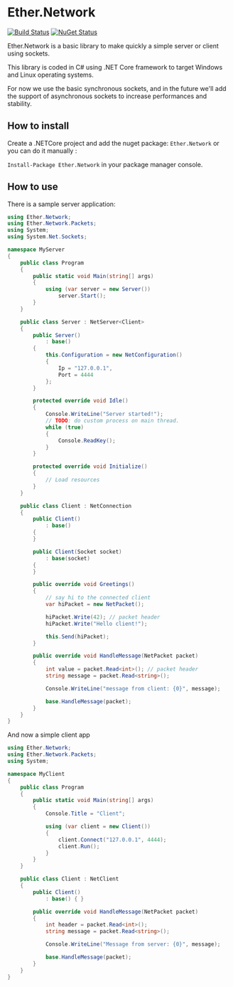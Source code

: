 # Ether.Network 

[![Build Status](https://travis-ci.org/Eastrall/Ether.Network.svg?branch=master)](https://travis-ci.org/Eastrall/Ether.Network)
[![NuGet Status](https://img.shields.io/nuget/v/Ether.Network.svg)](https://www.nuget.org/packages/Ether.Network/)

Ether.Network is a basic library to make quickly a simple server or client using sockets.

This library is coded in C# using .NET Core framework to target Windows and Linux operating systems.

For now we use the basic synchronous sockets, and in the future we'll add the support of asynchronous sockets to increase performances and stability.

## How to install

Create a .NETCore project and add the nuget package: `Ether.Network` or you can do it manually :

`Install-Package Ether.Network` in your package manager console.

## How to use

There is a sample server application:

```c#
using Ether.Network;
using Ether.Network.Packets;
using System;
using System.Net.Sockets;

namespace MyServer
{
    public class Program
    {
        public static void Main(string[] args)
        {
            using (var server = new Server())
                server.Start();
        }
    }

    public class Server : NetServer<Client>
    {
        public Server()
            : base()
        {
            this.Configuration = new NetConfiguration()
            {
                Ip = "127.0.0.1",
                Port = 4444
            };
        }

        protected override void Idle()
        {
            Console.WriteLine("Server started!");
            // TODO: do custom process on main thread.
            while (true)
            {
                Console.ReadKey();
            }
        }

        protected override void Initialize()
        {
            // Load resources
        }
    }

    public class Client : NetConnection
    {
        public Client()
            : base()
        {
        }

        public Client(Socket socket)
            : base(socket)
        {
        }

        public override void Greetings()
        {
            // say hi to the connected client
            var hiPacket = new NetPacket();

            hiPacket.Write(42); // packet header
            hiPacket.Write("Hello client!");

            this.Send(hiPacket);
        }

        public override void HandleMessage(NetPacket packet)
        {
            int value = packet.Read<int>(); // packet header
            string message = packet.Read<string>();

            Console.WriteLine("message from client: {0}", message);

            base.HandleMessage(packet);
        }
    }
}
```

And now a simple client app

```c#
using Ether.Network;
using Ether.Network.Packets;
using System;

namespace MyClient
{
    public class Program
    {
        public static void Main(string[] args)
        {
            Console.Title = "Client";

            using (var client = new Client())
            {
                client.Connect("127.0.0.1", 4444);
                client.Run();
            }
        }
    }

    public class Client : NetClient
    {
        public Client()
            : base() { }

        public override void HandleMessage(NetPacket packet)
        {
            int header = packet.Read<int>();
            string message = packet.Read<string>();

            Console.WriteLine("Message from server: {0}", message);

            base.HandleMessage(packet);
        }
    }
}
```